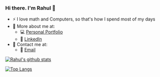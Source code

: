 ### Hi there. I'm Rahul 👋

- :zap: I love math and Computers, so that's how I spend most of my days
- 📌 More about me at:
   - 💻 [Personal Portfolio](https://rxhuuulll.github.io/index.html)
   - 🏢 [LinkedIn](https://www.linkedin.com/in/)
- 🤙 Contact me at:
   - 📧 [Email](rahul909ar@gmail.com)


[![Rahul's github stats](https://github-readme-stats.vercel.app/api?username=rxhuuulll&count_private=true&show_icons=true&theme=tokyonight&hide_rank=false)](https://github.com/anuraghazra/github-readme-stats)

[![Top Langs](https://github-readme-stats.vercel.app/api/top-langs/?username=rxhuuulll&layout=compact&theme=tokyonight)](https://github.com/anuraghazra/github-readme-stats)

